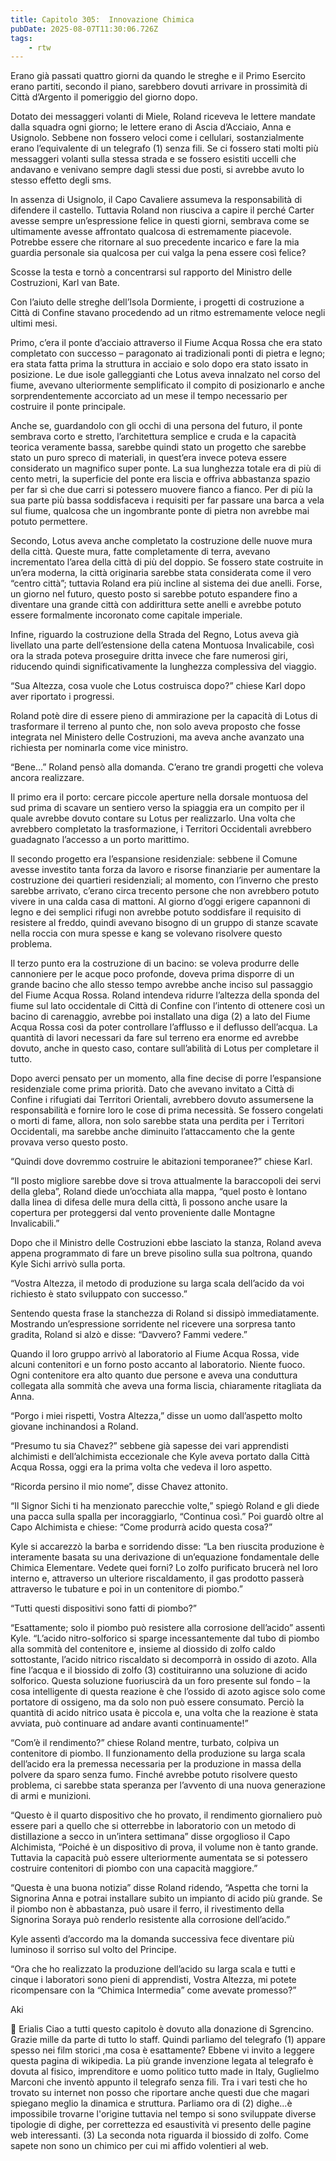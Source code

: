```yaml
---
title: Capitolo 305:  Innovazione Chimica
pubDate: 2025-08-07T11:30:06.726Z
tags:
    - rtw
---
```







 


Erano già passati quattro giorni da quando le streghe e il Primo Esercito erano partiti, secondo il piano, sarebbero dovuti arrivare in prossimità di Città d’Argento il pomeriggio del giorno dopo.


Dotato dei messaggeri volanti di Miele, Roland riceveva le lettere mandate dalla squadra ogni giorno; le lettere erano di Ascia d’Acciaio, Anna e Usignolo. Sebbene non fossero veloci come i cellulari, sostanzialmente erano l’equivalente di un telegrafo (1) senza fili. Se ci fossero stati molti più messaggeri volanti sulla stessa strada e se fossero esistiti uccelli che andavano e venivano sempre dagli stessi due posti, si avrebbe avuto lo stesso effetto degli sms.


In assenza di Usignolo, il Capo Cavaliere assumeva la responsabilità di difendere il castello. Tuttavia Roland non riusciva a capire il perché Carter avesse sempre un’espressione felice in questi giorni, sembrava come se ultimamente avesse affrontato qualcosa di estremamente piacevole. Potrebbe essere che ritornare al suo precedente incarico e fare la mia guardia personale sia qualcosa per cui valga la pena essere così felice?


Scosse la testa e tornò a concentrarsi sul rapporto del Ministro delle Costruzioni, Karl van Bate.


Con l’aiuto delle streghe dell’Isola Dormiente, i progetti di costruzione a Città di Confine stavano procedendo ad un ritmo estremamente veloce negli ultimi mesi.


Primo, c’era il ponte d’acciaio attraverso il Fiume Acqua Rossa che era stato completato con successo – paragonato ai tradizionali ponti di pietra e legno; era stata fatta prima la struttura in acciaio e solo dopo era stato issato in posizione. Le due isole galleggianti che Lotus aveva innalzato nel corso del fiume, avevano ulteriormente semplificato il compito di posizionarlo e anche sorprendentemente accorciato ad un mese il tempo necessario per costruire il ponte principale.


Anche se, guardandolo con gli occhi di una persona del futuro, il ponte sembrava corto e stretto, l’architettura semplice e cruda e la capacità teorica veramente bassa, sarebbe quindi stato un progetto che sarebbe stato un puro spreco di materiali, in quest’era invece poteva essere considerato un magnifico super ponte. La sua lunghezza totale era di più di cento metri, la superficie del ponte era liscia e offriva abbastanza spazio per far sì che due carri si potessero muovere fianco a fianco. Per di più la sua parte più bassa soddisfaceva i requisiti per far passare una barca a vela sul fiume, qualcosa che un ingombrante ponte di pietra non avrebbe mai potuto permettere.


Secondo, Lotus aveva anche completato la costruzione delle nuove mura della città. Queste mura, fatte completamente di terra, avevano incrementato l’area della città di più del doppio. Se fossero state costruite in un’era moderna, la città originaria sarebbe stata considerata come il vero “centro città”; tuttavia Roland era più incline al sistema dei due anelli. Forse, un giorno nel futuro, questo posto si sarebbe potuto espandere fino a diventare una grande città con addirittura sette anelli e avrebbe potuto essere formalmente incoronato come capitale imperiale.


Infine, riguardo la costruzione della Strada del Regno, Lotus aveva già livellato una parte dell’estensione della catena Montuosa Invalicabile, così ora la strada poteva proseguire dritta invece che fare numerosi giri, riducendo quindi significativamente la lunghezza complessiva del viaggio.


“Sua Altezza, cosa vuole che Lotus costruisca dopo?” chiese Karl dopo aver riportato i progressi.


Roland potè dire di essere pieno di ammirazione per la capacità di Lotus di trasformare il terreno al punto che, non solo aveva proposto che fosse integrata nel Ministero delle Costruzioni, ma aveva anche avanzato una richiesta per nominarla come vice ministro.


“Bene…” Roland pensò alla domanda. C’erano tre grandi progetti che voleva ancora realizzare.


Il primo era il porto: cercare piccole aperture nella dorsale montuosa del sud prima di scavare un sentiero verso la spiaggia era un compito per il quale avrebbe dovuto contare su Lotus per realizzarlo. Una volta che avrebbero completato la trasformazione, i Territori Occidentali avrebbero guadagnato l’accesso a un porto marittimo.


Il secondo progetto era l’espansione residenziale: sebbene il Comune avesse investito tanta forza da lavoro e risorse finanziarie per aumentare la costruzione dei quartieri residenziali; al momento, con l’inverno che presto sarebbe arrivato, c’erano circa trecento persone che non avrebbero potuto vivere in una calda casa di mattoni. Al giorno d’oggi erigere capannoni di legno e dei semplici rifugi non avrebbe potuto soddisfare il requisito di resistere al freddo, quindi avevano bisogno di un gruppo di stanze scavate nella roccia con mura spesse e kang se volevano risolvere questo problema.


Il terzo punto era la costruzione di un bacino: se voleva produrre delle cannoniere per le acque poco profonde, doveva prima disporre di un grande bacino che allo stesso tempo avrebbe anche inciso sul passaggio del Fiume Acqua Rossa. Roland intendeva ridurre l’altezza della sponda del fiume sul lato occidentale di Città di Confine con l’intento di ottenere così un bacino di carenaggio, avrebbe poi installato una diga (2) a lato del Fiume Acqua Rossa così da poter controllare l’afflusso e il deflusso dell’acqua. La quantità di lavori necessari da fare sul terreno era enorme ed avrebbe dovuto, anche in questo caso, contare sull’abilità di Lotus per completare il tutto.


Dopo averci pensato per un momento, alla fine decise di porre l’espansione residenziale come prima priorità. Dato che avevano invitato a Città di Confine i rifugiati dai Territori Orientali, avrebbero dovuto assumersene la responsabilità e fornire loro le cose di prima necessità. Se fossero congelati o morti di fame, allora, non solo sarebbe stata una perdita per i Territori Occidentali, ma sarebbe anche diminuito l’attaccamento che la gente provava verso questo posto.


“Quindi dove dovremmo costruire le abitazioni temporanee?” chiese Karl.


“Il posto migliore sarebbe dove si trova attualmente la baraccopoli dei servi della gleba”, Roland diede un’occhiata alla mappa, “quel posto è lontano dalla linea di difesa delle mura della città, lì possono anche usare la copertura per proteggersi dal vento proveniente dalle Montagne Invalicabili.”


Dopo che il Ministro delle Costruzioni ebbe lasciato la stanza, Roland aveva appena programmato di fare un breve pisolino sulla sua poltrona, quando Kyle Sichi arrivò sulla porta.


“Vostra Altezza, il metodo di produzione su larga scala dell’acido da voi richiesto è stato sviluppato con successo.”


Sentendo questa frase la stanchezza di Roland si dissipò immediatamente. Mostrando un’espressione sorridente nel ricevere una sorpresa tanto gradita, Roland si alzò e disse: “Davvero?  Fammi vedere.”


Quando il loro gruppo arrivò al laboratorio al Fiume Acqua Rossa, vide alcuni contenitori e un forno posto accanto al laboratorio. Niente fuoco. Ogni contenitore era alto quanto due persone e aveva una conduttura collegata alla sommità che aveva una forma liscia, chiaramente ritagliata da Anna.


“Porgo i miei rispetti, Vostra Altezza,” disse un uomo dall’aspetto molto giovane inchinandosi a Roland.


“Presumo tu sia Chavez?” sebbene già sapesse dei vari apprendisti alchimisti e dell’alchimista eccezionale che Kyle aveva portato dalla Città Acqua Rossa, oggi era la prima volta che vedeva il loro aspetto.


“Ricorda persino il mio nome”, disse Chavez attonito.


“Il Signor Sichi ti ha menzionato parecchie volte,” spiegò Roland e gli diede una pacca sulla spalla per incoraggiarlo, “Continua così.” Poi guardò oltre al Capo Alchimista e chiese: “Come produrrà acido questa cosa?”


Kyle si accarezzò la barba e sorridendo disse: “La ben riuscita produzione è interamente basata su una derivazione di un’equazione fondamentale delle Chimica Elementare. Vedete quei forni? Lo zolfo purificato brucerà nel loro interno e, attraverso un ulteriore riscaldamento, il gas prodotto passerà attraverso le tubature e poi in un contenitore di piombo.”


“Tutti questi dispositivi sono fatti di piombo?”


“Esattamente; solo il piombo può resistere alla corrosione dell’acido” assentì Kyle. “L’acido nitro-solforico si sparge incessantemente dal tubo di piombo alla sommità del contenitore e, insieme al diossido di zolfo caldo sottostante, l’acido nitrico riscaldato si decomporrà in ossido di azoto. Alla fine l’acqua e il biossido di zolfo (3) costituiranno una soluzione di acido solforico. Questa soluzione fuoriuscirà da un foro presente sul fondo – la cosa intelligente di questa reazione è che l’ossido di azoto agisce solo come portatore di ossigeno, ma da solo non può essere consumato. Perciò la quantità di acido nitrico usata è piccola e, una volta che la reazione è stata avviata, può continuare ad andare avanti continuamente!”


“Com’è il rendimento?” chiese Roland mentre, turbato, colpiva un contenitore di piombo. Il funzionamento della produzione su larga scala dell’acido era la premessa necessaria per la produzione in massa della polvere da sparo senza fumo. Finché avrebbe potuto risolvere questo problema, ci sarebbe stata speranza per l’avvento di una nuova generazione di armi e munizioni.


“Questo è il quarto dispositivo che ho provato, il rendimento giornaliero può essere pari a quello che si otterrebbe in laboratorio con un metodo di distillazione a secco in un’intera settimana” disse orgoglioso il Capo Alchimista, “Poiché è un dispositivo di prova, il volume non è tanto grande. Tuttavia la capacità può essere ulteriormente aumentata se si potessero costruire contenitori di piombo con una capacità maggiore.”


“Questa è una buona notizia” disse Roland ridendo, “Aspetta che torni la Signorina Anna e potrai installare subito un impianto di acido più grande. Se il piombo non è abbastanza, può usare il ferro, il rivestimento della Signorina Soraya può renderlo resistente alla corrosione dell’acido.”


Kyle assentì d’accordo ma la domanda successiva fece diventare più luminoso il sorriso sul volto del Principe.


“Ora che ho realizzato la produzione dell’acido su larga scala e tutti e cinque i laboratori sono pieni di apprendisti, Vostra Altezza, mi potete ricompensare con la “Chimica Intermedia” come avevate promesso?”






Aki










💬 Erialis Ciao a tutti questo capitolo è dovuto alla donazione di Sgrencino. Grazie mille da parte di tutto lo staff. Quindi parliamo del telegrafo (1) appare spesso nei film storici ,ma cosa è esattamente? Ebbene vi invito a leggere questa pagina di wikipedia. La più grande invenzione legata al telegrafo è dovuta al fisico, imprenditore e uomo politico tutto made in Italy,  Guglielmo Marconi che inventò appunto il telegrafo senza fili. Tra i vari testi che ho trovato su internet non posso che riportare anche questi due  che magari spiegano meglio la dinamica e struttura. Parliamo ora di (2)  dighe...è impossibile trovarne l'origine tuttavia nel tempo si sono sviluppate diverse tipologie di dighe, per correttezza ed esaustività vi presento delle pagine web interessanti. (3) La seconda nota riguarda il biossido di zolfo.  Come sapete non sono un chimico per cui mi affido volentieri al web. 




                                


                                



